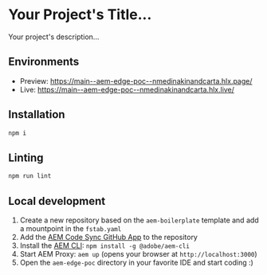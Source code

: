 # Your Project's Title...
Your project's description...

## Environments
- Preview: https://main--aem-edge-poc--nmedinakinandcarta.hlx.page/
- Live: https://main--aem-edge-poc--nmedinakinandcarta.hlx.live/

## Installation

```sh
npm i
```

## Linting

```sh
npm run lint
```

## Local development

1. Create a new repository based on the `aem-boilerplate` template and add a mountpoint in the `fstab.yaml`
1. Add the [AEM Code Sync GitHub App](https://github.com/apps/aem-code-sync) to the repository
1. Install the [AEM CLI](https://github.com/adobe/helix-cli): `npm install -g @adobe/aem-cli`
1. Start AEM Proxy: `aem up` (opens your browser at `http://localhost:3000`)
1. Open the `aem-edge-poc` directory in your favorite IDE and start coding :)
